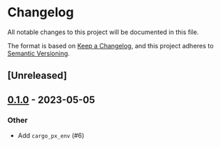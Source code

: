 # Changelog
All notable changes to this project will be documented in this file.

The format is based on [Keep a Changelog](https://keepachangelog.com/en/1.0.0/),
and this project adheres to [Semantic Versioning](https://semver.org/spec/v2.0.0.html).

## [Unreleased]

## [0.1.0](https://github.com/LukeMathWalker/cargo-px/releases/tag/cargo_px_env-v0.1.0) - 2023-05-05

### Other
- Add `cargo_px_env` (#6)
